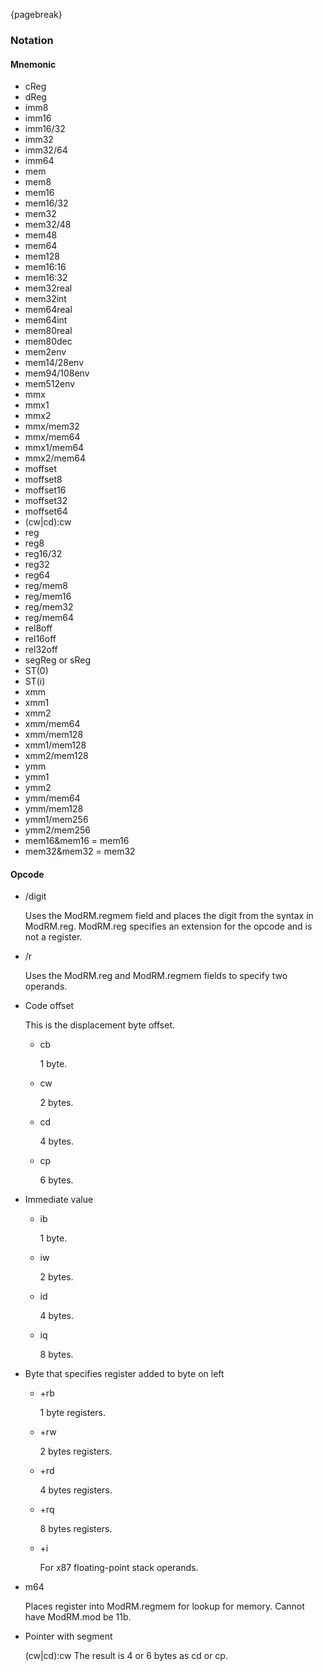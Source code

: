 ﻿{pagebreak}

### Notation

#### Mnemonic

- cReg
- dReg
- imm8
- imm16
- imm16/32
- imm32
- imm32/64
- imm64
- mem
- mem8
- mem16
- mem16/32
- mem32
- mem32/48
- mem48
- mem64
- mem128
- mem16:16
- mem16:32
- mem32real
- mem32int
- mem64real
- mem64int
- mem80real
- mem80dec
- mem2env
- mem14/28env
- mem94/108env
- mem512env
- mmx
- mmx1
- mmx2
- mmx/mem32
- mmx/mem64
- mmx1/mem64
- mmx2/mem64
- moffset
- moffset8
- moffset16
- moffset32
- moffset64
- (cw|cd):cw
- reg
- reg8
- reg16/32
- reg32
- reg64
- reg/mem8
- reg/mem16
- reg/mem32
- reg/mem64
- rel8off
- rel16off
- rel32off
- segReg or sReg
- ST(0)
- ST(i)
- xmm
- xmm1
- xmm2
- xmm/mem64
- xmm/mem128
- xmm1/mem128
- xmm2/mem128
- ymm
- ymm1
- ymm2
- ymm/mem64
- ymm/mem128
- ymm1/mem256
- ymm2/mem256
- mem16&mem16 = mem16
- mem32&mem32 = mem32

#### Opcode

- /digit

    Uses the ModRM.regmem field and places the digit from the syntax in ModRM.reg.
    ModRM.reg specifies an extension for the opcode and is not a register.
- /r

    Uses the ModRM.reg and ModRM.regmem fields to specify two operands.
- Code offset

	This is the displacement byte offset.
	- cb

		1 byte.
	- cw

		2 bytes.
	- cd

		4 bytes.
	- cp

		6 bytes.
- Immediate value
	- ib

		1 byte.
	- iw

		2 bytes.
	- id

		4 bytes.
	- iq

		8 bytes.
- Byte that specifies register added to byte on left
	- +rb

		1 byte registers.
	- +rw

		2 bytes registers.
	- +rd

		4 bytes registers.
	- +rq

		8 bytes registers.
	- +i

		For x87 floating-point stack operands.
- m64

    Places register into ModRM.regmem for lookup for memory.
    Cannot have ModRM.mod be 11b.
- Pointer with segment

	(cw|cd):cw
	The result is 4 or 6 bytes as cd or cp.
